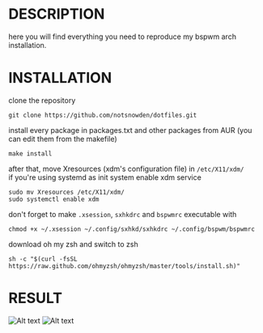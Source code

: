 # DESCRIPTION

here you will find everything you need to reproduce my bspwm arch installation.


# INSTALLATION

clone the repository
```shell
git clone https://github.com/notsnowden/dotfiles.git
```

install every package in packages.txt and other packages from AUR (you can edit them from the makefile)
```shell
make install
```

after that, move Xresources (xdm's configuration file) in `/etc/X11/xdm/` \
if you're using systemd as init system enable xdm service
```shell
sudo mv Xresources /etc/X11/xdm/
sudo systemctl enable xdm
```
don't forget to make `.xsession`, `sxhkdrc` and `bspwmrc` executable  with 
```shell
chmod +x ~/.xsession ~/.config/sxhkd/sxhkdrc ~/.config/bspwm/bspwmrc
```

download oh my zsh and switch to zsh
```shell
sh -c "$(curl -fsSL https://raw.github.com/ohmyzsh/ohmyzsh/master/tools/install.sh)"
```

# RESULT

![Alt text](/../screenshots/home.png?raw=true "Desktop")
![Alt text](/../screenshots/lockscreen.png?raw=true "Lockscreen")
